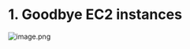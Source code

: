 # 1. Goodbye EC2 instances


![image.png](https://prod-files-secure.s3.us-west-2.amazonaws.com/d5da4832-3825-4b06-9f7d-86c687d890a2/40a8a6d1-b96a-4478-94f9-eb873193f17d/image.png?X-Amz-Algorithm=AWS4-HMAC-SHA256&X-Amz-Content-Sha256=UNSIGNED-PAYLOAD&X-Amz-Credential=AKIAT73L2G45HZZMZUHI%2F20240903%2Fus-west-2%2Fs3%2Faws4_request&X-Amz-Date=20240903T123816Z&X-Amz-Expires=3600&X-Amz-Signature=9cdef61127b334d1ff08fba387112bbec49a01653092d2daabecf9aa245e02f3&X-Amz-SignedHeaders=host&x-id=GetObject)

